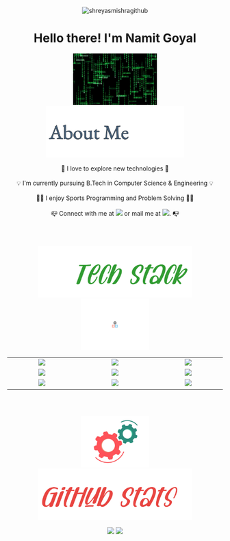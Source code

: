 <p align="center"> <img src="https://komarev.com/ghpvc/?username=shreyasmishragithub&label=Profile%20views&color=0e75b6&style=flat" alt="shreyasmishragithub" /> </p>
<h1 align ="center">
Hello there! I'm Namit Goyal
</h1>

<p align = "center"> 
<img src="https://github.com/NamitGoyal00/NamitGoyal00/blob/main/pen-doretti-nicholas-dribble.gif" height="120em" />
<img src="https://github.com/NamitGoyal00/NamitGoyal00/blob/main/AboutMe-light.png" height="120em" />
</p>

<p align = "center">
🔭 I love to explore new technologies 🔭
<br>
<br>
💡 I'm currently pursuing B.Tech in Computer Science & Engineering 💡
<br>
<br>
👨‍💻 I enjoy Sports Programming and Problem Solving 👨‍💻
<br>
<br>
📪 Connect with me at <a href = "https://www.linkedin.com/in/namit-goyal-a042841bb/"><img src="https://img.shields.io/badge/-Namit%20Goyal-0077B5?style=flat&logo=Linkedin&logoColor=white"/></a> or mail me at <a href = "mailto:namitgoyal2000@gmail.com"><img src="https://img.shields.io/badge/namitgoyal2000@gmail.com-D14836?style=flat&logo=Gmail&logoColor=white"/></a>. 📭


</p>

<br>
<br>

<p align = "center">
  <img src="https://github.com/NamitGoyal00/NamitGoyal00/blob/main/Tech-stack-light-0x01.jpg" height="120em" />
  <img src="https://github.com/NamitGoyal00/NamitGoyal00/blob/main/resp-dribble.gif" height="120em" />
</p>

<div align = "center" style = "table-layout:fixed;">
  <table>
    <col width="200em" />
    <col width="220em" />
    <col width="200em" />
    <tr>
      <td align="center"> <img src = "https://img.shields.io/badge/-C++-white?style=flat&logo=C%2B%2B&logoColor=00599C" \> </td>
      <td align="center"> <img src = "https://img.shields.io/badge/-C-white?style=flat&logo=C&logoColor=A8B9CC" \> </td>
      <td align="center"> <img src = "https://img.shields.io/badge/-Python3-white?style=flat&logo=python" \> </td>
    </tr>
    <tr>
      <td align="center"> <img src = "https://img.shields.io/badge/-HTML5-white?style=flat&logo=HTML5" \> </td>
      <td align="center"> <img src = "https://img.shields.io/badge/-CSS3-white?style=flat&logo=CSS3&logoColor=1572B6" \> </td>
      <td align="center"> <img src = "https://img.shields.io/badge/-JavaScript-white?style=flat&logo=javascript" \> </td>
    </tr>
    <tr>
      <td align="center"> <img src = "https://img.shields.io/badge/-Git-white?style=flat&logo=git" \> </td>
      <td align="center"> <img src = "https://img.shields.io/badge/-Sublime%20Text%203-white?style=flat&logo=sublimetext" \> </td>
      <td align="center"> <img src = "https://img.shields.io/badge/-VS%20Code-white?style=flat&logo=visual-studio-code&logoColor=007ACC" \> </td>
    </tr>
  </table>
</div>

<br>
<br>

<p align = "center"> 
  <img src="https://github.com/NamitGoyal00/NamitGoyal00/blob/main/motion-doretti-nicolas-dribble.gif" height="120em" />
  <img src="https://github.com/NamitGoyal00/NamitGoyal00/blob/main/Github-stats-light-0x01.jpg" height="120em" />
</p>


<p align = "center">
  <img height="150em" src="https://github-readme-stats-eight-theta.vercel.app/api?username=shreyasmishragithub&show_icons=true&theme=buefy&include_all_commits=true&count_private=true"/>
  <img height = "150em" src="https://github-readme-stats-eight-theta.vercel.app/api/top-langs/?username=shreyasmishragithub&hide=Jupyter%20Notebook&layout=compact&langs_count=7&theme=buefy"/>
</p>

<br>
<br>
